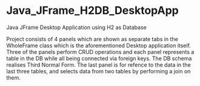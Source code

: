 # Java_JFrame_H2DB_DesktopApp
Java JFrame Desktop Application using H2 as Database

Project consists of 4 panels which are shown as separate tabs in the WholeFrame class which is the aforementioned Desktop application itself. Three of the panels perform CRUD operations and each panel represents a table in the DB while all being connected via foreign keys. The DB schema realises Third Normal Form. The last panel is for refence to the data in the last three tables, and selects data from two tables by performing a join on them. 
